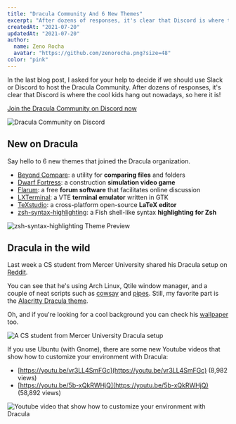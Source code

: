 ```yaml
---
title: "Dracula Community And 6 New Themes"
excerpt: "After dozens of responses, it's clear that Discord is where the cool kids hang out nowadays, so here it is!"
createdAt: "2021-07-20"
updatedAt: "2021-07-20"
author:
  name: Zeno Rocha
  avatar: "https://github.com/zenorocha.png?size=48"
color: "pink"
---
```


In the last blog post, I asked for your help to decide if we should use Slack or Discord to host the Dracula Community. After dozens of responses, it's clear that Discord is where the cool kids hang out nowadays, so here it is!

[Join the Dracula Community on Discord now](https://discord.com/invite/vGkjKqfdCN)

![Dracula Community on Discord](/static/img/blog/dracula-community-and-6-new-themes-a.png)

## New on Dracula

Say hello to 6 new themes that joined the Dracula organization.

- [Beyond Compare](/beyond-compare-4): a utility for **comparing files** and folders
- [Dwarf Fortress](/dwarf-fortress): a construction **simulation video game**
- [Flarum](/flarum): a free **forum software** that facilitates online discussion
- [LXTerminal](/lxterminal): a VTE **terminal emulator** written in GTK
- [TeXstudio](/texstudio): a cross-platform open-source **LaTeX editor**
- [zsh-syntax-highlighting](/zsh-syntax-highlighting): a Fish shell-like syntax **highlighting for Zsh**

![zsh-syntax-highlighting Theme Preview](/static/img/blog/dracula-community-and-6-new-themes-b.png)

## Dracula in the wild

Last week a CS student from Mercer University shared his Dracula setup on [Reddit](https://www.reddit.com/r/unixporn/comments/ohw15t/qtile_dracula_theme_first_rice/).

You can see that he's using Arch Linux, Qtile window manager, and a couple of neat scripts such as [cowsay](https://github.com/piuccio/cowsay) and [pipes](https://github.com/pipeseroni/pipes.sh). Still, my favorite part is the [Alacritty Dracula theme](/alacritty).

Oh, and if you're looking for a cool background you can check his [wallpaper](https://wallhaven.cc/w/4dy2lj) too.

![A CS student from Mercer University Dracula setup](/static/img/blog/dracula-community-and-6-new-themes-c.png)

If you use Ubuntu (with Gnome), there are some new Youtube videos that show how to customize your environment with Dracula:

- [https://youtu.be/vr3LL4SmFGc](https://youtu.be/vr3LL4SmFGc) (8,982 views)
- [https://youtu.be/5b-xQkRWHjQ](https://youtu.be/5b-xQkRWHjQ) (58,892 views)

![Youtube video that show how to customize your environment with Dracula](/static/img/blog/dracula-community-and-6-new-themes-d.png)

